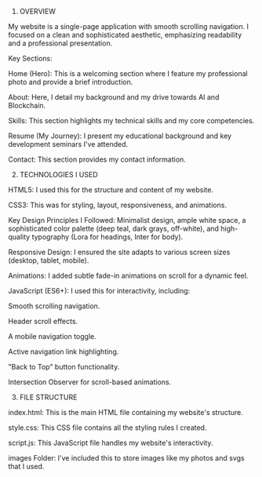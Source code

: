 1. OVERVIEW

My website is a single-page application with smooth scrolling navigation. I focused on a clean and sophisticated aesthetic, emphasizing readability and a professional presentation.

Key Sections:

Home (Hero): This is a welcoming section where I feature my professional photo and provide a brief introduction.

About: Here, I detail my background and my drive towards AI and Blockchain.

Skills: This section highlights my technical skills and my core competencies.

Resume (My Journey): I present my educational background and key development seminars I've attended.

Contact: This section provides my contact information.

2. TECHNOLOGIES I USED

HTML5: I used this for the structure and content of my website.

CSS3: This was for styling, layout, responsiveness, and animations.

Key Design Principles I Followed: Minimalist design, ample white space, a sophisticated color palette (deep teal, dark grays, off-white), and high-quality typography (Lora for headings, Inter for body).

Responsive Design: I ensured the site adapts to various screen sizes (desktop, tablet, mobile).

Animations: I added subtle fade-in animations on scroll for a dynamic feel.

JavaScript (ES6+): I used this for interactivity, including:

Smooth scrolling navigation.

Header scroll effects.

A mobile navigation toggle.

Active navigation link highlighting.

"Back to Top" button functionality.

Intersection Observer for scroll-based animations.

3. FILE STRUCTURE

index.html: This is the main HTML file containing my website's structure.

style.css: This CSS file contains all the styling rules I created.

script.js: This JavaScript file handles my website's interactivity.

images Folder: I've included this to store images like my photos and svgs that I used.
